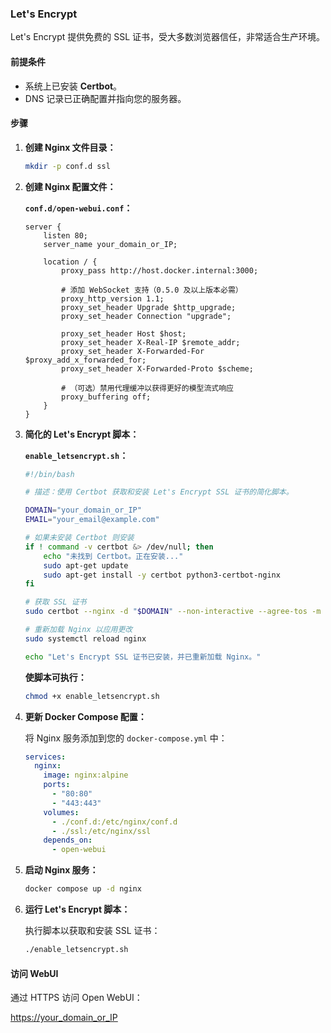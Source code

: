 ### Let's Encrypt

Let's Encrypt 提供免费的 SSL 证书，受大多数浏览器信任，非常适合生产环境。

#### 前提条件

- 系统上已安装 **Certbot**。
- DNS 记录已正确配置并指向您的服务器。

#### 步骤

1. **创建 Nginx 文件目录：**

    ```bash
    mkdir -p conf.d ssl
    ```

2. **创建 Nginx 配置文件：**

    **`conf.d/open-webui.conf`：**

    ```nginx
    server {
        listen 80;
        server_name your_domain_or_IP;

        location / {
            proxy_pass http://host.docker.internal:3000;
    
            # 添加 WebSocket 支持（0.5.0 及以上版本必需）
            proxy_http_version 1.1;
            proxy_set_header Upgrade $http_upgrade;
            proxy_set_header Connection "upgrade";

            proxy_set_header Host $host;
            proxy_set_header X-Real-IP $remote_addr;
            proxy_set_header X-Forwarded-For $proxy_add_x_forwarded_for;
            proxy_set_header X-Forwarded-Proto $scheme;

            # （可选）禁用代理缓冲以获得更好的模型流式响应
            proxy_buffering off;
        }
    }
    ```

3. **简化的 Let's Encrypt 脚本：**

    **`enable_letsencrypt.sh`：**

    ```bash
    #!/bin/bash

    # 描述：使用 Certbot 获取和安装 Let's Encrypt SSL 证书的简化脚本。

    DOMAIN="your_domain_or_IP"
    EMAIL="your_email@example.com"

    # 如果未安装 Certbot 则安装
    if ! command -v certbot &> /dev/null; then
        echo "未找到 Certbot。正在安装..."
        sudo apt-get update
        sudo apt-get install -y certbot python3-certbot-nginx
    fi

    # 获取 SSL 证书
    sudo certbot --nginx -d "$DOMAIN" --non-interactive --agree-tos -m "$EMAIL"

    # 重新加载 Nginx 以应用更改
    sudo systemctl reload nginx

    echo "Let's Encrypt SSL 证书已安装，并已重新加载 Nginx。"
    ```

    **使脚本可执行：**

    ```bash
    chmod +x enable_letsencrypt.sh
    ```

4. **更新 Docker Compose 配置：**

    将 Nginx 服务添加到您的 `docker-compose.yml` 中：

    ```yaml
    services:
      nginx:
        image: nginx:alpine
        ports:
          - "80:80"
          - "443:443"
        volumes:
          - ./conf.d:/etc/nginx/conf.d
          - ./ssl:/etc/nginx/ssl
        depends_on:
          - open-webui
    ```

5. **启动 Nginx 服务：**

    ```bash
    docker compose up -d nginx
    ```

6. **运行 Let's Encrypt 脚本：**

    执行脚本以获取和安装 SSL 证书：

    ```bash
    ./enable_letsencrypt.sh
    ```

#### 访问 WebUI

通过 HTTPS 访问 Open WebUI：

[https://your_domain_or_IP](https://your_domain_or_IP)
